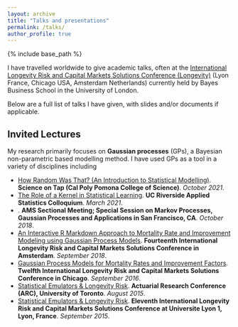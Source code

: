 ```yaml
---
layout: archive
title: "Talks and presentations"
permalink: /talks/
author_profile: true
---
```

{% include base_path %}

I have travelled worldwide to give academic talks, often at the [International Longevity Risk and Capital Markets Solutions Conference (Longevity)](https://www.bayes.city.ac.uk/faculties-and-research/centres/pensions-institute/events/longevity-16) (Lyon France, Chicago USA, Amsterdam Netherlands) currently held by Bayes Business School in the University of London.

Below are a full list of talks I have given, with slides and/or documents if applicable.

## Invited Lectures

My research primarily focuses on **Gaussian processes** (GPs), a Bayesian non-parametric based modelling method.  I have used GPs as a tool in a variety of disciplines including

* [How Random Was That? (An Introduction to Statistical Modelling)](Science_On_Tap_F21.pdf). **Science on Tap (Cal Poly Pomona College of Science)**. *October 2021*.
* [The Role of a Kernel in Statistical Learning]().  **UC Riverside Applied Statistics Colloquium**. *March 2021*. 
* [](). **AMS Sectional Meeting; Special Session on Markov Processes, Gaussian Processes and Applications in San Francisco, CA**.  *October 2018*.
* [An Interactive R Markdown Approach to Mortality Rate and Improvement Modeling using Gaussian Process Models]().  **Fourteenth International Longevity Risk and Capital Markets Solutions Conference in Amsterdam**. *September 2018*. 
* [Gaussian Process Models for Mortality Rates and Improvement Factors]().  **Twelfth International Longevity Risk and Capital Markets Solutions Conference in Chicago**. *September 2016*.
* [Statistical Emulators \& Longevity Risk](). **Actuarial Research Conference (ARC), University of Toronto**. *August 2015*.
* [Statistical Emulators \& Longevity Risk](). **Eleventh International Longevity Risk and Capital Markets Solutions Conference at Universite Lyon 1, Lyon, France**. *September 2015*.

